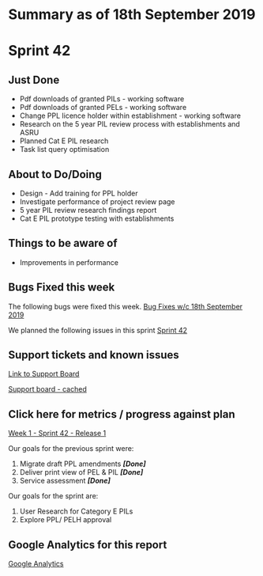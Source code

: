# Summary as of 18th September 2019 

# Sprint 42


## Just Done
* Pdf downloads of granted PILs - working software
* Pdf downloads of granted PELs - working software
* Change PPL licence holder within establishment - working software
* Research on the 5 year PIL review process with establishments and ASRU
* Planned Cat E PIL research
* Task list query optimisation

## About to Do/Doing
* Design - Add training for PPL holder
* Investigate performance of project review page
* 5 year PIL review research findings report
* Cat E PIL prototype testing with establishments

## Things to be aware of
* Improvements in performance

## Bugs Fixed this week
The following bugs were fixed this week.
[Bug Fixes w/c 18th September 2019](graphs/bugs18092019.jpg)

We planned the following issues in this sprint 
[Sprint 42](graphs/sprint19092019.pn)

## Support tickets and known issues
[Link to Support Board](https://jira.digital.homeoffice.gov.uk/secure/RapidBoard.jspa?rapidView=331&selectedIssue=ALS-47)

[Support board - cached](graphs/support18092019.png)

## Click here for metrics / progress against plan
[Week 1 - Sprint 42 - Release 1](graphs/progress18092019.png)

Our goals for the previous sprint were: 
1. Migrate draft PPL amendments ***[Done]***
2. Deliver print view of PEL & PIL ***[Done]***
3. Service assessment ***[Done]***

Our goals for the sprint are:
1. User Research for Category E PILs 
2. Explore PPL/ PELH approval

## Google Analytics for this report
[Google Analytics](graphs/GA18092019.jpg)

